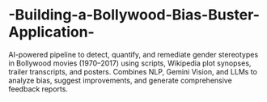 # -Building-a-Bollywood-Bias-Buster-Application-
AI-powered pipeline to detect, quantify, and remediate gender stereotypes in Bollywood movies (1970–2017) using scripts, Wikipedia plot synopses, trailer transcripts, and posters. Combines NLP, Gemini Vision, and LLMs to analyze bias, suggest improvements, and generate comprehensive feedback reports.
